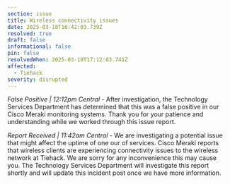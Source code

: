 ```yaml
---
section: issue
title: Wireless connectivity issues
date: 2025-03-18T16:42:03.739Z
resolved: true
draft: false
informational: false
pin: false
resolvedWhen: 2025-03-18T17:12:03.741Z
affected:
  - Tiehack
severity: disrupted
---
```

*False Positive | 12:12pm Central* - After investigation, the Technology Services Department has determined that this was a false positive in our Cisco Meraki monitoring systems. Thank you for your patience and understanding while we worked through this issue report.

*Report Received | 11:42am Central* - We are investigating a potential issue that might affect the uptime of one our of services. Cisco Meraki reports that wireless clients are experiencing connectivity issues to the wireless network at Tiehack. We are sorry for any inconvenience this may cause you. The Technology Services Department will investigate this report shortly and will update this incident post once we have more information.
